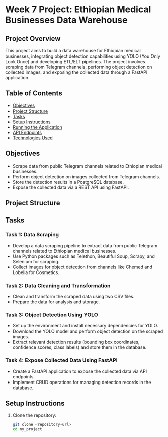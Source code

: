 # Week 7 Project: Ethiopian Medical Businesses Data Warehouse

## Project Overview

This project aims to build a data warehouse for Ethiopian medical businesses, integrating object detection capabilities using YOLO (You Only Look Once) and developing ETL/ELT pipelines. The project involves scraping data from Telegram channels, performing object detection on collected images, and exposing the collected data through a FastAPI application.

## Table of Contents

- [Objectives](#objectives)
- [Project Structure](#project-structure)
- [Tasks](#tasks)
- [Setup Instructions](#setup-instructions)
- [Running the Application](#running-the-application)
- [API Endpoints](#api-endpoints)
- [Technologies Used](#technologies-used)

## Objectives

- Scrape data from public Telegram channels related to Ethiopian medical businesses.
- Perform object detection on images collected from Telegram channels.
- Store the detection results in a PostgreSQL database.
- Expose the collected data via a REST API using FastAPI.

## Project Structure

## Tasks

### Task 1: Data Scraping
- Develop a data scraping pipeline to extract data from public Telegram channels related to Ethiopian medical businesses.
- Use Python packages such as Telethon, Beautiful Soup, Scrapy, and Selenium for scraping.
- Collect images for object detection from channels like Chemed and Lobelia for Cosmetics.

### Task 2: Data Cleaning and Transformation
- Clean and transform the scraped data using two CSV files.
- Prepare the data for analysis and storage.

### Task 3: Object Detection Using YOLO
- Set up the environment and install necessary dependencies for YOLO.
- Download the YOLO model and perform object detection on the scraped images.
- Extract relevant detection results (bounding box coordinates, confidence scores, class labels) and store them in the database.

### Task 4: Expose Collected Data Using FastAPI
- Create a FastAPI application to expose the collected data via API endpoints.
- Implement CRUD operations for managing detection records in the database.

## Setup Instructions

1. Clone the repository:
   ```bash
   git clone <repository-url>
   cd my_project

